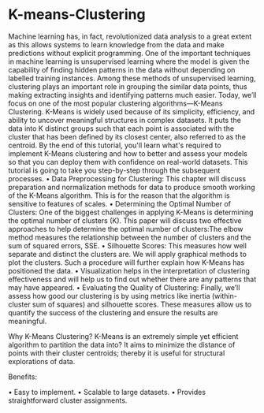 # K-means-Clustering

Machine learning has, in fact, revolutionized data analysis to a great extent as this allows systems to learn knowledge from the data and make predictions without explicit programming. One of the important techniques in machine learning is unsupervised learning where the model is given the capability of finding hidden patterns in the data without depending on labelled training instances. Among these methods of unsupervised learning, clustering plays an important role in grouping the similar data points, thus making extracting insights and identifying patterns much easier. Today, we’ll focus on one of the most popular clustering algorithms—K-Means Clustering. K-Means is widely used because of its simplicity, efficiency, and ability to uncover meaningful structures in complex datasets. It puts the data into K distinct groups such that each point is associated with the cluster that has been defined by its closest center, also referred to as the centroid. By the end of this tutorial, you'll learn what's required to implement K-Means clustering and how to better and assess your models so that you can deploy them with confidence on real-world datasets. This tutorial is going to take you step-by-step through the subsequent processes.
•	Data Preprocessing for Clustering: This chapter will discuss preparation and normalization methods for data to produce smooth working of the K-Means algorithm. This is for the reason that the algorithm is sensitive to features of scales.
•	Determining the Optimal Number of Clusters: One of the biggest challenges in applying K-Means is determining the optimal number of clusters (K). This paper will discuss two effective approaches to help determine the optimal number of clusters:The elbow method measures the relationship between the number of clusters and the sum of squared errors, SSE.
•	Silhouette Scores: This measures how well separate and distinct the clusters are. We will apply graphical methods to plot the clusters. Such a procedure will further explain how K-Means has positioned the data. 
•	Visualization helps in the interpretation of clustering effectiveness and will help us to find out whether there are any patterns that may have appeared.
•	Evaluating the Quality of Clustering: Finally, we’ll assess how good our clustering is by using metrics like inertia (within-cluster sum of squares) and silhouette scores. These measures allow us to quantify the success of the clustering and ensure the results are meaningful.

Why K-Means Clustering?
K-Means is an extremely simple yet efficient algorithm to partition the data into?
It aims to minimize the distance of points with their cluster centroids; thereby it is useful for structural explorations of data.

Benefits:

•	Easy to implement.
•	Scalable to large datasets. 
•	Provides straightforward cluster assignments.
